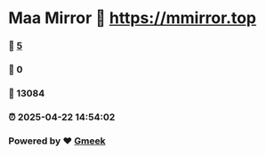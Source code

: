 # Maa Mirror :link: https://mmirror.top 
### :page_facing_up: [5](https://mmirror.top/tag.html) 
### :speech_balloon: 0 
### :hibiscus: 13084 
### :alarm_clock: 2025-04-22 14:54:02 
### Powered by :heart: [Gmeek](https://github.com/Meekdai/Gmeek)

